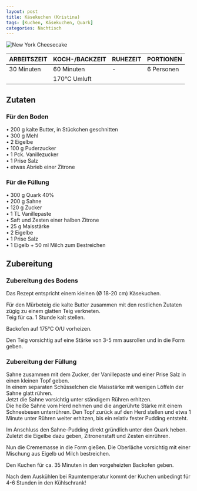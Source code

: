 ```yaml
---
layout: post
title: Käsekuchen (Kristina) 
tags: [Kuchen, Käsekuchen, Quark]
categories: Nachtisch
---
```



![New York Cheesecake](/assets/images/Cheesecake_Frischkäse.jpg)

| ARBEITSZEIT | KOCH-/BACKZEIT | RUHEZEIT | PORTIONEN |
|--------------|--------------|--------------|--------------|
| 30 Minuten | 60 Minuten | - | 6 Personen |
|| 170°C Umluft |||

## Zutaten
### Für den Boden
• 200 g kalte Butter, in Stückchen geschnitten    
• 300 g Mehl      
• 2 Eigelbe  
• 100 g Puderzucker  
• 1 Pck. Vanillezucker  
• 1 Prise Salz  
• etwas Abrieb einer Zitrone  


### Für die Füllung
• 300 g Quark 40%      
• 200 g Sahne    
• 120 g Zucker  
• 1 TL Vanillepaste  
• Saft und Zesten einer halben Zitrone  
• 25 g Maisstärke  
• 2 Eigelbe  
• 1 Prise Salz  
• 1 Eigelb + 50 ml Milch zum Bestreichen     


## Zubereitung
### Zubereitung des Bodens
Das Rezept entspricht einem kleinen (Ø 18-20 cm) Käsekuchen.  

Für den Mürbeteig die kalte Butter zusammen mit den restlichen Zutaten zügig zu einem glatten Teig verkneten.   
Teig für ca. 1 Stunde kalt stellen.   

Backofen auf 175°C O/U vorheizen.

Den Teig vorsichtig auf eine Stärke von 3-5 mm ausrollen und in die Form geben. 



### Zubereitung der Füllung
Sahne zusammen mit dem Zucker, der Vanillepaste und einer Prise Salz in einen kleinen Topf geben.  
In einem separaten Schüsselchen die Maisstärke mit wenigen Löffeln der Sahne glatt rühren.  
Jetzt die Sahne vorsichtig unter ständigem Rühren erhitzen.  
Die heiße Sahne vom Herd nehmen und die angerührte Stärke mit einem Schneebesen unterrühren. 
Den Topf zurück auf den Herd stellen und etwa 1 Minute unter Rühren weiter erhitzen, bis ein relativ fester Pudding entsteht.  

Im Anschluss den Sahne-Pudding direkt gründlich unter den Quark heben.  
Zuletzt die Eigelbe dazu geben, Zitronenstaft und Zesten einrühren.

Nun die Crememasse in die Form gießen. Die Oberläche vorsichtig mit einer Mischung aus Eigelb ud Milch bestreichen. 

Den Kuchen für ca. 35 Minuten in den vorgeheizten Backofen geben. 

Nach dem Auskühlen bei Raumtemperatur kommt der Kuchen unbedingt für 4-6 Stunden in den Kühlschrank! 
